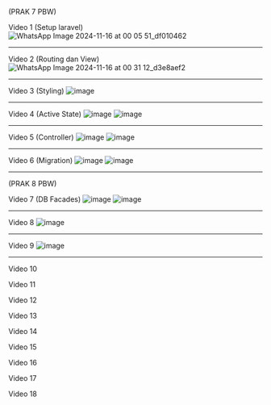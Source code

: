 (PRAK 7 PBW)

Video 1 (Setup laravel)
![WhatsApp Image 2024-11-16 at 00 05 51_df010462](https://github.com/user-attachments/assets/0101b7f7-3eb4-410c-a75b-4a8531e31ab1)
___________________________________________________________________________________________________________________________________
Video 2 (Routing dan View)
![WhatsApp Image 2024-11-16 at 00 31 12_d3e8aef2](https://github.com/user-attachments/assets/c9b95d89-6b76-40fa-9ebc-4078763fd840)
___________________________________________________________________________________________________________________________________
Video 3 (Styling)
![image](https://github.com/user-attachments/assets/a7b6927e-5b3a-40d4-ab55-e39b9dbfa6f2)
___________________________________________________________________________________________________________________________________
Video 4 (Active State)
![image](https://github.com/user-attachments/assets/cf6de01b-b377-4a98-8bfd-a285d7b08e9b)
![image](https://github.com/user-attachments/assets/ac0b88d6-5f88-4bee-99c7-95db41140683)
___________________________________________________________________________________________________________________________________
Video 5 (Controller)
![image](https://github.com/user-attachments/assets/54c21123-0fcc-46ea-a104-b90d625ec8ea)
![image](https://github.com/user-attachments/assets/f8a63171-7709-4311-8843-d6fe28541f9e)
___________________________________________________________________________________________________________________________________
Video 6 (Migration)
![image](https://github.com/user-attachments/assets/99b28fcb-6c8f-4bc7-9590-71a1031aa8ef)
![image](https://github.com/user-attachments/assets/601c11e4-a854-4a7e-bd2b-1ece8e918471)
___________________________________________________________________________________________________________________________________

(PRAK 8 PBW)

Video 7 (DB Facades)
![image](https://github.com/user-attachments/assets/a9a12ada-299b-4651-83ce-ec083e7be6c1)
![image](https://github.com/user-attachments/assets/7d9b159b-21e9-4c7d-9e3d-bf0c5af21444)
____________________________________________________________________________________________________________________________________
Video 8
![image](https://github.com/user-attachments/assets/2011f185-bdb8-4568-95eb-53d25ad78f76)
____________________________________________________________________________________________________________________________________
Video 9 
![image](https://github.com/user-attachments/assets/6f13a94b-65de-4db2-af7f-fc2da54d5c02)
____________________________________________________________________________________________________________________________________
Video 10

Video 11

Video 12

Video 13

Video 14

Video 15

Video 16

Video 17

Video 18
